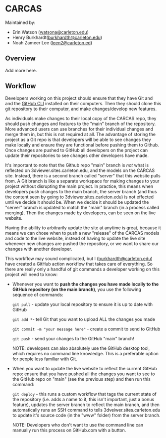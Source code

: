 # CARCAS

Maintained by:

- Erin Watson (watsona@carleton.edu)
- Henry Burkhardt(burkhardth@carleton.edu)
- Noah Zameer Lee (leen2@carleton.ed)

## Overview

Add more here.

## Workflow

Developers working on this project should ensure that they have Git and and the [GitHub CLI](https://cli.github.com/) installed on their computers. Then they should clone this git repository to their computer, and make changes/develop new features.

As individuals make changes to their local copy of the CARCAS repo, they should push changes and features to the "main" branch of the repository. More advanced users can use branches for their individual changes and merge them in, but this is not required at all. The advantage of storing the project as a Git repo is that developers will be able to see changes they make locally and ensure they are functional before pushing them to Github. Once changes are pushed to GitHub all developers on the project can update their repositories to see changes other developers have made.

It's important to note that the Github repo "main" branch is _not_ what is reflected on 3dviewer.sites.carleton.edu, and the models on the CARCAS site. Instead, there is a second branch called "server" that this website pulls from. A Git branch is like a separate workspace for making changes to your project without disrupting the main project. In practice, this means when developers push changes to the main branch, the server branch (and thus the content seen by going to 3dviewer.sites.carleton.edu) is not effected until we decide it should be. When we decide it should be updated the "server" branch is updated to match the "main" branch (in a process called merging). Then the changes made by developers, can be seen on the live website.

Having the ability to arbitrarily update the site at anytime is great, because it means we can chose when to push a new "release" of the CARCAS models and code to the live website, instead of having to update the live site whenever new changes are pushed the repository, or we want to share our changes with another developer.

This workflow may sound complicated, but I (burkhardth@carleton.edu) have created a GitHub action workflow that takes care of everything. So there are really only a handful of git commands a developer working on this project will need to know:

- Whenever you want to **push the changes you have made locally to the GitHub repository (on the main branch)**, you use the following sequence of commands:

  `git pull` - update your local repository to ensure it is up to date with GitHub

  `git add *`- tell Git that you want to upload ALL the changes you made

  `git commit -m "your message here"` - create a commit to send to GitHub

  `git push` - send your changes to the GitHub "main" branch!

  NOTE: developers can also absolutely use the GitHub desktop tool, which requires no command line knowledge. This is a preferable option for people less familiar with Git.

- When you want to update the live website to reflect the current GitHub repo: ensure that you have pushed all the changes you want to see to the GitHub repo on "main" (see the previous step) and then run this command:

  `git deploy` - this runs a custom workflow that tags the current state of the repository (i.e. adds a name to it, this isn't important, just a bonus feature), updates the server branch to reflect the main branch, and then automatically runs an SSH command to tells 3dveiwer.sites.carleton.edu to update it's source code (in the "www" folder) from the server branch.

  NOTE: Developers who don't want to use the command line can manually run this process on GitHub.com with a button.
